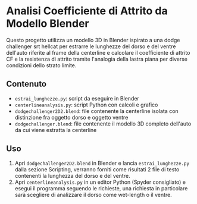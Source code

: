 # Analisi Coefficiente di Attrito da Modello Blender

Questo progetto utilizza un modello 3D in Blender ispirato a una dodge challenger srt hellcat per estrarre le lunghezze del dorso e del ventre dell'auto riferite al frame della centerline e calcolare il coefficiente di attrito CF e la resistenza di attrito tramite l'analogia della lastra piana per diverse condizioni dello strato limite.

## Contenuto
- `estrai_lunghezze.py`: script da eseguire in Blender
- `centerlineanalysis.py`: script Python con calcoli e grafico
- `dodgechallenger2D2.blend`: file contenente la centerline isolata con distinzione fra oggetto dorso e oggetto ventre
- `dodgechallenger.blend`: file contenente il modello 3D completo dell'auto da cui viene estratta la centerline

## Uso
1. Apri `dodgechallenger2D2.blend` in Blender e lancia `estrai_lunghezze.py` dalla sezione Scripting, verranno forniti come risultati 2 file di testo contenenti la lunghezza del dorso e del ventre.
2. Apri `centerlineanalysis.py` in un editor Python (Spyder consigliato) e esegui il programma seguendo le richieste, una  richiesta in particolare sarà scegliere di analizzare il dorso come wet-length o il ventre.
